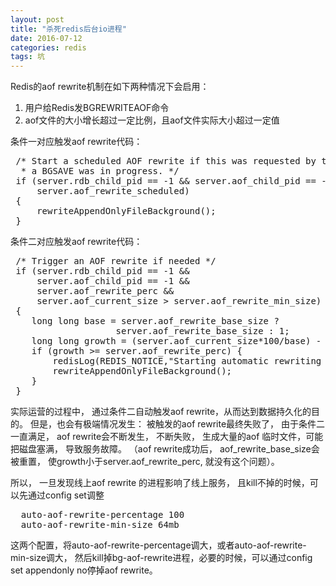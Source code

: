 ```yaml
---
layout: post
title: "杀死redis后台io进程"
date: 2016-07-12
categories: redis
tags: 坑 
---
```


Redis的aof rewrite机制在如下两种情况下会启用：
1. 用户给Redis发BGREWRITEAOF命令
2. aof文件的大小增长超过一定比例，且aof文件实际大小超过一定值

条件一对应触发aof rewrite代码：

<pre>
 /* Start a scheduled AOF rewrite if this was requested by the user while
  * a BGSAVE was in progress. */
 if (server.rdb_child_pid == -1 && server.aof_child_pid == -1 &&
     server.aof_rewrite_scheduled)
 {
     rewriteAppendOnlyFileBackground();
 }
</pre>

条件二对应触发aof rewrite代码：

<pre>
 /* Trigger an AOF rewrite if needed */
 if (server.rdb_child_pid == -1 &&
     server.aof_child_pid == -1 &&
     server.aof_rewrite_perc &&
     server.aof_current_size > server.aof_rewrite_min_size)
 {
    long long base = server.aof_rewrite_base_size ?
                    server.aof_rewrite_base_size : 1;
    long long growth = (server.aof_current_size*100/base) - 100;
    if (growth >= server.aof_rewrite_perc) {
        redisLog(REDIS_NOTICE,"Starting automatic rewriting of AOF on %lld%% growth",growth);
        rewriteAppendOnlyFileBackground();
    }
 }
</pre>

实际运营的过程中， 通过条件二自动触发aof rewrite，从而达到数据持久化的目的。 但是，也会有极端情况发生： 被触发的aof rewrite最终失败了， 由于条件二一直满足， aof rewrite会不断发生， 不断失败， 生成大量的aof 临时文件，可能把磁盘塞满， 导致服务故障。 （aof rewrite成功后， aof\_rewrite\_base\_size会被重置， 使growth小于server.aof\_rewrite\_perc, 就没有这个问题）。 

所以， 一旦发现线上aof rewrite 的进程影响了线上服务， 且kill不掉的时候，可以先通过config set调整

<pre>
  auto-aof-rewrite-percentage 100
  auto-aof-rewrite-min-size 64mb
</pre>

这两个配置，将auto-aof-rewrite-percentage调大，或者auto-aof-rewrite-min-size调大， 然后kill掉bg-aof-rewrite进程，必要的时候，可以通过config set appendonly no停掉aof rewrite。
